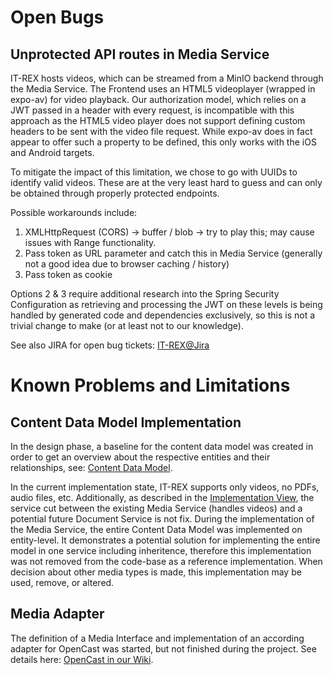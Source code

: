 # Open Bugs

## Unprotected API routes in Media Service

IT-REX hosts videos, which can be streamed from a MinIO backend through the Media Service.
The Frontend uses an HTML5 videoplayer (wrapped in expo-av) for video playback.
Our authorization model, which relies on a JWT passed in a header with every request, is incompatible with this approach as the HTML5 video player does not support defining custom headers to be sent with the video file request. While expo-av does in fact appear to offer such a property to be defined, this only works with the iOS and Android targets.

To mitigate the impact of this limitation, we chose to go with UUIDs to identify valid videos. These are at the very least hard to guess and can only be obtained through properly protected endpoints.

Possible workarounds include:

1. XMLHttpRequest (CORS) -> buffer / blob -> try to play this; may cause issues with Range functionality.
2. Pass token as URL parameter and catch this in Media Service (generally not a good idea due to browser caching / history)
3. Pass token as cookie

Options 2 & 3 require additional research into the Spring Security Configuration as retrieving and processing the JWT on these levels is being handled by generated code and dependencies exclusively, so this is not a trivial change to make (or at least not to our knowledge).

See also JIRA for open bug tickets: [IT-REX@Jira](https://it-rex.atlassian.net/jira/software/c/projects/ITREX/issues/ITREX-677?jql=project%20%3D%20%22ITREX%22%20AND%20type%20%3D%20%22Bug%22%20ORDER%20BY%20created%20DESC)

# Known Problems and Limitations 

## Content Data Model Implementation

In the design phase, a baseline for the content data model was created in order to get an overview about the respective entities and their relationships, see: [Content Data Model](Application-Architecture--Data-Model--Content.md).

In the current implementation state, IT-REX supports only videos, no PDFs, audio files, etc. Additionally, as described in the [Implementation View](./Application-Architecture--Implementation-View.md#Document-Service), the service cut between the existing Media Service (handles videos) and a potential future Document Service is not fix. During the implementation of the Media Service, the entire Content Data Model was implemented on entity-level. It demonstrates a potential solution for implementing the entire model in one service including inheritence, therefore this implementation was not removed from the code-base as a reference implementation. When decision about other media types is made, this implementation may be used, remove, or altered.

## Media Adapter

The definition of a Media Interface and implementation of an according adapter for OpenCast was started, but not finished during the project. See details here: [OpenCast in our Wiki](Technical-Research--Data-Storage--OpenCast.md#implementation-attempt).
